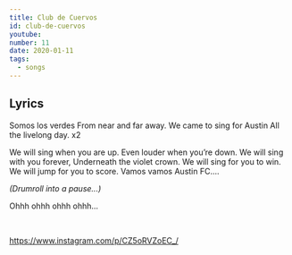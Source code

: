 ```yaml
---
title: Club de Cuervos
id: club-de-cuervos
youtube: 
number: 11
date: 2020-01-11
tags:
  - songs
---
```


## Lyrics
Somos los verdes
From near and far away.
We came to sing for Austin
All the livelong day. 
x2

We will sing when you are up.
Even louder when you’re down.
We will sing with you forever,
Underneath the violet crown.
We will sing for you to win.
We will jump for you to score.
Vamos vamos Austin FC....


<i>(Drumroll into a pause...)</i>
 

Ohhh ohhh ohhh ohhh...

<br>

https://www.instagram.com/p/CZ5oRVZoEC_/
